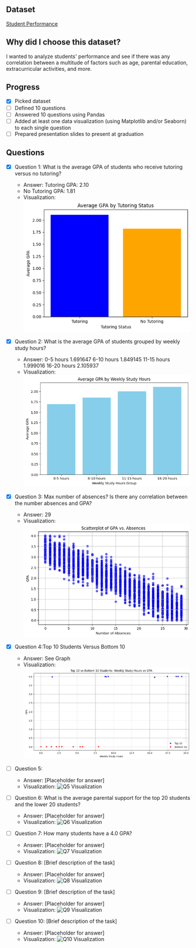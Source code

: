 ## Dataset
[Student Performance](https://www.kaggle.com/datasets/rabieelkharoua/students-performance-dataset)

## Why did I choose this dataset?
I wanted to analyze students' performance and see if there was any correlation between a multitude of factors such as age, parental education, extracurricular activities, and more.



## Progress
- [X] Picked dataset
- [ ] Defined 10 questions
- [ ] Answered 10 questions using Pandas
- [ ] Added at least one data visualization (using Matplotlib and/or Seaborn) to each single question
- [ ] Prepared presentation slides to present at graduation

## Questions
- [X] Question 1: What is the average GPA of students who receive tutoring versus no tutoring?
  - Answer: Tutoring GPA: 2.10
  - No Tutoring GPA: 1.81
  - Visualization: ![Q1 Visualization](./Question1.png)
    
- [X] Question 2: What is the average GPA of students grouped by weekly study hours?
  - Answer: 0-5 hours  1.691647
     6-10 hours  1.849145
    11-15 hours  1.999016
    16-20 hours  2.105937
  - Visualization: ![Q2 Visualization](./Question2.png)

- [X] Question 3: Max number of absences? Is there any correlation between the number absences and GPA?
  - Answer: 29
  - Visualization: ![Q3 Visualization](./Question3.png)

- [X] Question 4:Top 10 Students Versus Bottom 10
  - Answer: See Graph
  - Visualization: ![Q4 Visualization](./Question4.png)

- [ ] Question 5:
  - Answer: [Placeholder for answer]
  - Visualization: ![Q5 Visualization](https://example.com/path-to-image-5.png)

- [ ] Question 6: What is the average parental support for the top 20 students and the lower 20 students?
  - Answer: [Placeholder for answer]
  - Visualization: ![Q6 Visualization](https://example.com/path-to-image-6.png)

- [ ] Question 7: How many students have a 4.0 GPA?
  - Answer: [Placeholder for answer]
  - Visualization: ![Q7 Visualization](https://example.com/path-to-image-7.png)

- [ ] Question 8: [Brief description of the task]
  - Answer: [Placeholder for answer]
  - Visualization: ![Q8 Visualization](https://example.com/path-to-image-8.png)

- [ ] Question 9: [Brief description of the task]
  - Answer: [Placeholder for answer]
  - Visualization: ![Q9 Visualization](https://example.com/path-to-image-9.png)

- [ ] Question 10: [Brief description of the task]
  - Answer: [Placeholder for answer]
  - Visualization: ![Q10 Visualization](https://example.com/path-to-image-10.png)
